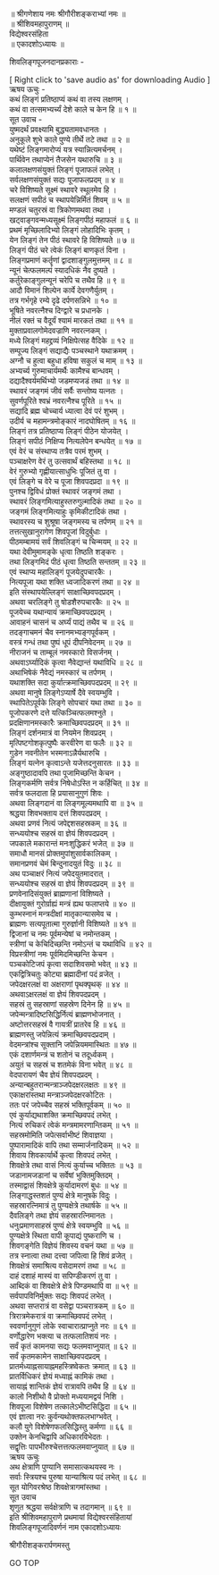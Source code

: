 
  
॥ श्रीगणेशाय नमः श्रीगौरीशङ्कराभ्यां नमः ॥  
॥ श्रीशिवमहापुराणम् ॥  
विद्येश्वरसंहिता  
॥ एकादशोऽध्यायः ॥  
  
शिवलिङ्गपूजनदानप्रकाराः -  
  
  
[ Right click to 'save audio as' for downloading Audio ]  
ऋषय ऊचुः -  
कथं लिङ्‌गं प्रतिष्ठाप्यं कथं वा तस्य लक्षणम् ।  
कथं वा तत्समभ्यर्च्यं देशे काले च केन हि ॥ १ ॥  
सूत उवाच -  
युष्मदर्थं प्रवक्ष्यामि बुद्ध्यतामवधानतः ।  
अनुकूले शुभे काले पुण्ये तीर्थे तटे तथा ॥ २ ॥  
यथेष्टं लिङ्‌गमारोप्यं यत्र स्यान्नित्यमर्चनम् ।  
पार्थिवेन तथाप्येनं तैजसेन यथारुचि ॥ ३ ॥  
कलालक्षणसंयुक्तं लिङ्‌गं पूजाफलं लभेत् ।  
सर्वलक्षणसंयुक्तं सद्यः पूजाफलप्रदम् ॥ ४ ॥  
चरे विशिष्यते सूक्ष्मं स्थावरे स्थूलमेव हि ।  
सलक्षणं सपीठं च स्थापयेन्निर्मितं शिवम् ॥ ५ ॥  
मण्डलं चतुरस्रं वा त्रिकोणमथवा तथा ।  
खट्वाङ्‌गवन्मध्यसूक्ष्मं लिङ्‌गपीठं महाफलं ॥ ६ ॥  
प्रथमं मृच्छिलादिभ्यो लिङ्‌गं लोहादिभिः कृतम् ।  
येन लिङ्‌गं तेन पीठं स्थावरे हि विशिष्यते ॥ ७ ॥  
लिङ्‌गं पीठं चरे त्वेकं लिङ्‌गं बाणकृतं विना ।  
लिङ्‌गप्रमाणं कर्तॄणां द्वादशाङ्‌गुलमुत्तमम् ॥ ८ ॥  
न्यूनं चेत्फलमल्पं स्यादधिकं नैव दुष्यते ।  
कर्तुरेकाङ्‌गुलन्यूनं चरेपि च तथैव हि ॥ ९ ॥  
आदौ विमानं शिल्पेन कार्ये देवगणैर्युतम् ।  
तत्र गर्भगृहे रम्ये दृढे दर्पणसन्निभे ॥ १० ॥  
भूषिते नवरत्नैश्च दिग्द्वारे च प्रधानके ।  
नीलं रक्तं च वैदूर्यं श्यामं मारकतं तथा ॥ ११ ॥  
मुक्ताप्रवालगोमेदवज्राणि नवरत्नकम् ।  
मध्ये लिङ्‌गं महद्द्रव्यं निक्षिपेत्सह वैदिके ॥ १२ ॥  
सम्पूज्य लिङ्‌गं सद्याद्यैः पञ्चस्थाने यथाक्रमम् ।  
अग्नौ च हुत्वा बहुधा हविषा सकुलं च माम् ॥ १३ ॥  
अभ्यर्च्य गुरुमाचार्यमर्थैः कामैश्च बान्धवम् ।  
दद्यादैश्वर्यमर्थिभ्यो जडमप्यजडं तथा ॥ १४ ॥  
स्थावरं जङ्‌गमं जीवं सर्वैः सन्तोष्य यत्नतः ।  
सुवर्णपूरिते श्वभ्रं नवरत्नैश्च पूरिते ॥ १५ ॥  
सद्यादि ब्रह्म चोच्चार्य ध्यात्वा देवं परं शुभम् ।  
उदीर्य च महामन्त्रमोङ्‌कारं नादघोषितम् ॥ १६ ॥  
लिङ्‌गं तत्र प्रतिष्ठाप्य लिङ्‌गं पीठेन योजयेत् ।  
लिङ्‌गं सपीठं निक्षिप्य नित्यलेपेन बन्धयेत् ॥ १७ ॥  
एवं वेरं च संस्थाप्य तत्रैव परमं शुभम् ।  
पञ्चाक्षरेण वेरं तु उत्सवार्थं बहिस्तथा ॥ १८ ॥  
वेरं गुरुभ्यो गृह्णीयात्साधुभिः पूजितं तु वा ।  
एवं लिङ्‌गे च वेरे च पूजा शिवपदप्रदा ॥ १९ ॥  
पुनश्च द्विविधं प्रोक्तं स्थावरं जङ्‌गमं तथा ।  
स्थावरं लिङ्‌गमित्याहुस्तरुगुल्मादिकं तथा ॥ २० ॥  
जङ्‌गमं लिङ्‌गमित्याहुः कृमिकीटादिकं तथा ।  
स्थावरस्य च शुश्रूषा जङ्‌गमस्य च तर्पणम् ॥ २१ ॥  
तत्तत्सुखानुरागेण शिवपूजां विदुर्बुधाः ।  
पीठमम्बामयं सर्वं शिवलिङ्‌गं च चिन्मयम् ॥ २२ ॥  
यथा देवीमुमामङ्‌के धृत्वा तिष्ठति शङ्‌करः ।  
तथा लिङ्‌गमिदं पीठं धृत्वा तिष्ठति सन्ततम् ॥ २३ ॥  
एवं स्थाप्य महालिङ्‌गं पूजयेदुपचारकैः ।  
नित्यपूजा यथा शक्ति ध्वजादिकरणं तथा ॥ २४ ॥  
इति संस्थापयेल्लिङ्‌गं साक्षाच्छिवपदप्रदम् ।  
अथवा चरलिङ्‌गे तु षोडशैरुपचारकैः ॥ २५ ॥  
पूजयेच्च यथान्यायं क्रमाच्छिवपदप्रदम् ।  
आवाहनं चासनं च अर्घ्यं पाद्यं तथैव च ॥ २६ ॥  
तदङ्‌गाचमनं चैव स्नानमभ्यङ्‌गपूर्वकम् ।  
वस्त्रं गन्धं तथा पुष्पं धूपं दीपनिवेदनम् ॥ २७ ॥  
नीराजनं च ताम्बूलं नमस्कारो विसर्जनम् ।  
अथवाऽर्घ्यादिकं कृत्वा नैवेद्यान्तं यथाविधि ॥ २८ ॥  
अथाभिषेकं नैवेद्यं नमस्कारं च तर्पणम् ।  
यथाशक्ति सदा कुर्यात्क्रमाच्छिवपदप्रदम् ॥ २९ ॥  
अथवा मानुषे लिङ्‌गेऽप्यार्षे दैवे स्वयम्भुवि ।  
स्थापितेऽपूर्वके लिङ्‌गे सोपचारं यथा तथा ॥ ३० ॥  
पूजोपकरणे दत्ते यत्किञ्चित्फलमश्नुते ।  
प्रदक्षिणानमस्कारैः क्रमाच्छिवपदप्रदम् ॥ ३१ ॥  
लिङ्‌गं दर्शनमात्रं वा नियमेन शिवप्रदम् ।  
मृत्पिष्टगोशकृत्पुष्पैः करवीरेण वा फलैः ॥ ३२ ॥  
गुडेन नवनीतेन भस्मनाऽन्नैर्यथारुचि ।  
लिङ्‌गं यत्नेन कृत्वाऽन्ते यजेत्तदनुसारतः ॥ ३३ ॥  
अङ्‌गुष्ठादावपि तथा पूजामिच्छन्ति केचन ।  
लिङ्‌गकर्मणि सर्वत्र निषेधोऽस्ति न कर्हिचित् ॥ ३४ ॥  
सर्वत्र फलदाता हि प्रयासानुगुणं शिवः ।  
अथवा लिङ्‌गदानं वा लिङ्‌गमूल्यमथापि वा ॥ ३५ ॥  
श्रद्धया शिवभक्ताय दत्तं शिवपदप्रदम् ।  
अथवा प्रणवं नित्यं जपेद्दशसहस्रकम् ॥ ३६ ॥  
सन्ध्ययोश्च सहस्रं वा ज्ञेयं शिवपदप्रदम् ।  
जपकाले मकारान्तं मनःशुद्धिकरं भजेत् ॥ ३७ ॥  
समाधौ मानसं प्रोक्तमुपांशुसार्वकालिकम् ।  
समानप्रणवं चेमं बिन्दुनादयुतं विदुः ॥ ३८ ॥  
अथ पञ्चाक्षरं नित्यं जपेदयुतमादरात् ।  
सन्ध्ययोश्च सहस्रं वा ज्ञेयं शिवपदप्रदम् ॥ ३९ ॥  
प्रणवेनादिसंयुक्तं ब्राह्मणानां विशिष्यते ।  
दीक्षायुक्तं गुरोर्ग्राह्यं मन्त्रं ह्यथ फलाप्तये ॥ ४० ॥  
कुम्भस्नानं मन्त्रदीक्षां मातृकान्यासमेव च ।  
ब्राह्मणः सत्यपूतात्मा गुरुर्ज्ञानी विशिष्यते ॥ ४१ ॥  
द्विजानां च नमः पूर्वमन्येषां च नमोन्तकम् ।  
स्त्रीणां च केचिदिच्छन्ति नमोऽन्तं च यथाविधि ॥ ४२ ॥  
विप्रस्त्रीणां नमः पूर्वमिदमिच्छन्ति केचन ।  
पञ्चकोटिजपं कृत्वा सदाशिवसमो भवेत् ॥ ४३ ॥  
एकद्वित्रिचतुः कोट्या ब्रह्मादीनां पदं व्रजेत् ।  
जपेदक्षरलक्षं वा अक्षराणां पृथक्पृथक् ॥ ४४ ॥  
अथवाऽक्षरलक्षं वा ज्ञेयं शिवपदप्रदम् ।  
सहस्रं तु सहस्राणां सहस्रेण दिनेन हि ॥ ४५ ॥  
जपेन्मन्त्रादिष्टसिद्धिर्नित्यं ब्राह्मणभोजनात् ।  
अष्टोत्तरसहस्रं वै गायत्रीं प्रातरेव हि ॥ ४६ ॥  
ब्राह्मणस्तु जपेन्नित्यं क्रमाच्छिवपदप्रदाम् ।  
वेदमन्त्रांश्च सूक्तानि जपेन्नियममास्थितः ॥ ४७ ॥  
एकं दशार्णमन्त्रं च शतोनं च तदूर्ध्वकम् ।  
अयुतं च सहस्रं च शतमेकं विना भवेत् ॥ ४८ ॥  
वेदपारायणं चैव ज्ञेयं शिवपदप्रदम् ।  
अन्यान्बहुतरान्मन्त्राञ्जपेदक्षरलक्षतः ॥ ४९ ॥  
एकाक्षरांस्तथा मन्त्राञ्जपेदक्षरकोटितः ।  
ततः परं जपेच्चैव सहस्रं भक्तिपूर्वकम् ॥ ५० ॥  
एवं कुर्याद्यथाशक्ति क्रमाच्छिवपदं लभेत् ।  
नित्यं रुचिकरं त्वेकं मन्त्रमामरणान्तिकम् ॥ ५१ ॥  
सहस्रमोमिति जपेत्सर्वाभीष्टं शिवाज्ञया ।  
पुष्पारामादिकं वापि तथा सम्मार्जनादिकम् ॥ ५२ ॥  
शिवाय शिवकार्यार्थे कृत्वा शिवपदं लभेत् ।  
शिवक्षेत्रे तथा वासं नित्यं कुर्याच्च भक्तितः ॥ ५३ ॥  
जडानामजडानां च सर्वेषां भुक्तिमुक्तिदम् ।  
तस्माद्वासं शिवक्षेत्रे कुर्यादामरणं बुधः ॥ ५४ ॥  
लिङ्‌गाद्धस्तशतं पुण्यं क्षेत्रे मानुषके विदुः ।  
सहस्रारत्निमात्रं तु पुण्यक्षेत्रे तथार्षके ॥ ५५ ॥  
दैवलिङ्‌गे तथा ज्ञेयं सहस्रारत्निमानतः ।  
धनुःप्रमाणसाहस्रं पुण्यं क्षेत्रे स्वयम्भुवि ॥ ५६ ॥  
पुण्यक्षेत्रे स्थिता वापी कूपाद्यं पुष्कराणि च ।  
शिवगङ्‌गेति विज्ञेयं शिवस्य वचनं यथा ॥ ५७ ॥  
तत्र स्नात्वा तथा दत्त्वा जपित्वा हि शिवं व्रजेत् ।  
शिवक्षेत्रं समाश्रित्य वसेदामरणं तथा ॥ ५८ ॥  
दाहं दशाहं मास्यं वा सपिण्डीकरणं तु वा ।  
आब्दिकं वा शिवक्षेत्रे क्षेत्रे पिण्डमथापि वा ॥ ५९ ॥  
सर्वपापविनिर्मुक्तः सद्यः शिवपदं लभेत् ।  
अथवा सप्तरात्रं वा वसेद्वा पञ्चरात्रकम् ॥ ६० ॥  
त्रिरात्रमेकरात्रं वा क्रमाच्छिवपदं लभेत् ।  
स्ववर्णानुगुणं लोके स्वाचारात्प्राप्नुते नरः ॥ ६१ ॥  
वर्णोद्धारेण भक्त्या च तत्फलातिशयं नरः ।  
सर्वं कृतं कामनया सद्यः फलमवाप्नुयात् ॥ ६२ ॥  
सर्वं कृतमकामेन साक्षाच्छिवपदप्रदम् ।  
प्रातर्मध्याह्नसायाह्नमहस्त्रिष्वेकतः क्रमात् ॥ ६३ ॥  
प्रातर्विधिकरं ज्ञेयं मध्याह्नं कामिकं तथा ।  
सायाह्नं शान्तिकं ज्ञेयं रात्रावपि तथैव हि ॥ ६४ ॥  
कालो निशीथो वै प्रोक्तो मध्ययामद्वयं निशि ।  
शिवपूजा विशेषेण तत्कालेऽभीष्टसिद्धिदा ॥ ६५ ॥  
एवं ज्ञात्वा नरः कुर्वन्यथोक्तफलभाग्भवेत् ।  
कलौ युगे विशेषेणफलसिद्धिस्तु कर्मणा ॥ ६६ ॥  
उक्तेन केनचिद्वापि अधिकारविभेदतः ।  
सद्वृत्तिः पापभीरुश्चेत्तत्तत्फलमवाप्नुयात् ॥ ६७ ॥  
ऋषय ऊचुः  
अथ क्षेत्राणि पुण्यानि समासात्कथयस्व नः ।  
सर्वाः स्त्रियश्च पुरुषा यान्याश्रित्य पदं लभेत् ॥ ६८ ॥  
सूत योगिवरश्रेष्ठ शिवक्षेत्रागमांस्तथा ।  
सूत उवाच  
शृणुत श्रद्धया सर्वक्षेत्राणि च तदागमान् ॥ ६९ ॥  
इति श्रीशिवमहापुराणे प्रथमायां विद्येश्वरसंहितायां  
शिवलिङ्गपूजादिवर्णनं नाम एकादशोऽध्यायः  
  
  
श्रीगौरीशङ्करार्पणमस्तु  
  
GO TOP
